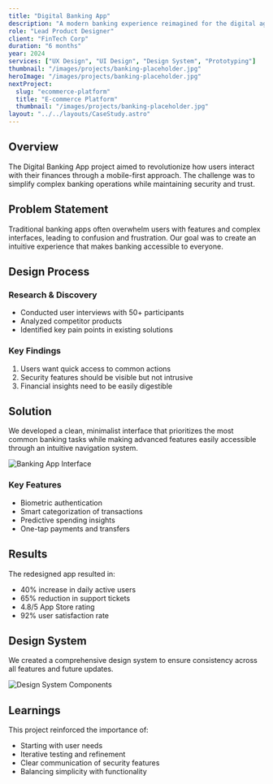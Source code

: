 ```yaml
---
title: "Digital Banking App"
description: "A modern banking experience reimagined for the digital age, focusing on simplicity and user empowerment."
role: "Lead Product Designer"
client: "FinTech Corp"
duration: "6 months"
year: 2024
services: ["UX Design", "UI Design", "Design System", "Prototyping"]
thumbnail: "/images/projects/banking-placeholder.jpg"
heroImage: "/images/projects/banking-placeholder.jpg"
nextProject:
  slug: "ecommerce-platform"
  title: "E-commerce Platform"
  thumbnail: "/images/projects/banking-placeholder.jpg"
layout: "../../layouts/CaseStudy.astro"
---
```


## Overview

The Digital Banking App project aimed to revolutionize how users interact with their finances through a mobile-first approach. The challenge was to simplify complex banking operations while maintaining security and trust.

## Problem Statement

Traditional banking apps often overwhelm users with features and complex interfaces, leading to confusion and frustration. Our goal was to create an intuitive experience that makes banking accessible to everyone.

## Design Process

### Research & Discovery
- Conducted user interviews with 50+ participants
- Analyzed competitor products
- Identified key pain points in existing solutions

### Key Findings
1. Users want quick access to common actions
2. Security features should be visible but not intrusive
3. Financial insights need to be easily digestible

## Solution

We developed a clean, minimalist interface that prioritizes the most common banking tasks while making advanced features easily accessible through an intuitive navigation system.

![Banking App Interface](/images/projects/banking-placeholder.jpg)

### Key Features
- Biometric authentication
- Smart categorization of transactions
- Predictive spending insights
- One-tap payments and transfers

## Results

The redesigned app resulted in:
- <span class="number">40</span>% increase in daily active users
- <span class="number">65</span>% reduction in support tickets
- <span class="number">4.8</span>/5 App Store rating
- <span class="number">92</span>% user satisfaction rate

## Design System

We created a comprehensive design system to ensure consistency across all features and future updates.

![Design System Components](/images/projects/banking-placeholder.jpg)

## Learnings

This project reinforced the importance of:
- Starting with user needs
- Iterative testing and refinement
- Clear communication of security features
- Balancing simplicity with functionality 